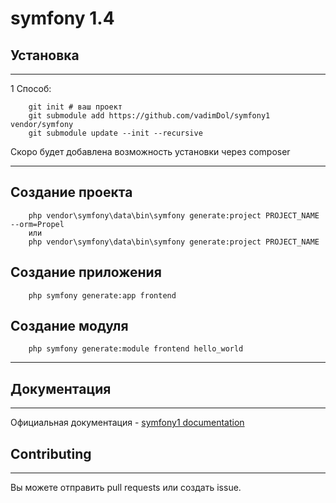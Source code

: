 # symfony 1.4

## Установка
------------
1 Способ:
```
    git init # ваш проект
    git submodule add https://github.com/vadimDol/symfony1 vendor/symfony
    git submodule update --init --recursive
```

Скоро будет добавлена возможность установки через composer

------------
## Создание проекта

```
    php vendor\symfony\data\bin\symfony generate:project PROJECT_NAME --orm=Propel 
    или
    php vendor\symfony\data\bin\symfony generate:project PROJECT_NAME  
```

## Создание приложения

```
    php symfony generate:app frontend
```

## Создание модуля


```
    php symfony generate:module frontend hello_world 
```
------------


## Документация
-------------
Официальная документация - [symfony1 documentation](http://symfony.com/legacy)

## Contributing
------------
Вы можете отправить pull requests или создать issue.
